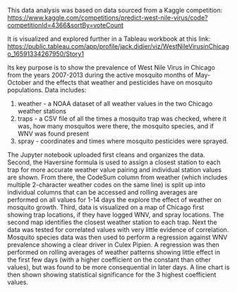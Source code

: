 This data analysis was based on data sourced from a Kaggle competition:
https://www.kaggle.com/competitions/predict-west-nile-virus/code?competitionId=4366&sortBy=voteCount

It is visualized and explored further in a Tableau workbook at this link:
https://public.tableau.com/app/profile/jack.didier/viz/WestNileVirusinChicago_16591334267950/Story1

Its key purpose is to show the prevalence of West Nile Virus in Chicago from the years 2007-2013 during the active mosquito months of May-October and the effects that
weather and pesticides have on mosquito populations.
Data includes: 
1) weather - a NOAA dataset of all weather values in the two Chicago weather stations
2) traps - a CSV file of all the times a mosquito trap was checked, where it was, how many mosquitos were there, the mosquito species, and if WNV was found present
3) spray - coordinates and times where mosquito pesticides were sprayed.

The Jupyter notebook uploaded first cleans and organizes the data. Second, the Haversine formula is used to assign a closest station to each trap for more accurate
weather value pairing and individual station values are shown. From there, the CodeSum column from weather (which includes multiple 2-character weather codes on the same 
line) is split up into individual columns that can be accessed and rolling averages are performed on all values for 1-14 days the explore the effect of weather on 
mosquito growth. Third, data is visualized on a map of Chicago first showing trap locations, if they have logged WNV, and spray locations. The second map identifies 
the closest weather station to each trap. Next the data was tested for correlated values with very little evidence of correlation. Mosquito species data was then used
to perform a regression against WNV prevalence showing a clear driver in Culex Pipien. A regression was then performed on rolling averages of weather patterns showing
little effect in the first few days (with a higher coefficient on the constant than other values), but was found to be more consequential in later days. A line chart
is then shown showing statistical significance for the 3 highest coefficient values.
